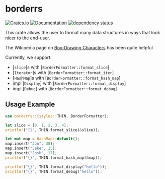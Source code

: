 # borderrs

<!-- To generate the readme, use `cargo-readme`: `cargo readme > README.md` -->
[![Crates.io](https://img.shields.io/crates/v/borderrs.svg)](https://crates.io/crates/borderrs)
[![Documentation](https://docs.rs/borderrs/badge.svg)](https://docs.rs/borderrs/)
[![dependency status](https://deps.rs/repo/github/funnyboy-roks/borderrs/status.svg)](https://deps.rs/repo/github/funnyboy-roks/borderrs)

This crate allows the user to format many data structures in ways that look nicer to the
end-user.

The Wikipedia page on [Box-Drawing Characters](https://en.wikipedia.org/wiki/Box-drawing_character#Box_Drawing) has been quite helpful

Currently, we support:
- [`slice`]s with [`BorderFormatter::format_slice`]
- [`Iterator`]s with [`BorderFormatter::format_iter`]
- [`HashMap`]s with [`BorderFormatter::format_hash_map`]
- impl [`Display`] with [`BorderFormatter::format_display`]
- impl [`Debug`] with [`BorderFormatter::format_debug`]


## Usage Example

```rust
use borderrs::{styles::THIN, BorderFormatter};

let slice = [0, 1, 2, 3, 4];
println!("{}", THIN.format_slice(&slice));

let mut map = HashMap::default();
map.insert("Jon", 38);
map.insert("Jake", 25);
map.insert("Josh", 17);
println!("{}", THIN.format_hash_map(&map));

println!("{}", THIN.format_display("hello"));
println!("{}", THIN.format_debug("hello"));
```
